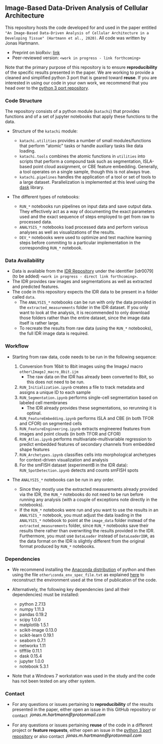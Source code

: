 ## Image-Based Data-Driven Analysis of Cellular Architecture

This repository hosts the code developed for and used in the paper entitled `"An Image-Based Data-Driven Analysis of Cellular Architecture in a Developing Tissue" (Hartmann et al., 2020)`.  All code was written by Jonas Hartmann.

- Preprint on bioRxiv: [link](https://www.biorxiv.org/content/10.1101/2020.02.10.941690v1)
- Peer-reviewed version: `<work in progress - link forthcoming>`

Note that the primary purpose of this repository is to ensure **reproducibility** of the specific results presented in the paper. We are working to provide a cleaned and simplified python 3 port that is geared toward **reuse**. If you are interested in using our code in your own work, we recommend that you head over to the [python 3 port repository](https://github.com/WhoIsJack/katachi).


### Code Structure

The repository consists of a python module (`katachi`) that provides functions and of a set of jupyter notebooks that apply these functions to the data.

- Structure of the `katachi` module:
	- `katachi.utilities` provides a number of small modules/functions that perform "atomic" tasks or handle auxiliary tasks like data loading.
	- `katachi.tools` combines the atomic functions in `utilities` into scripts that perform a compound task such as segmentation, ISLA-based point cloud assignment, or CBE feature embedding. Generally, a tool operates on a single sample, though this is not always true.
	- `katachi.pipelines` handles the application of a tool or set of tools to a large dataset. Parallelization is implemented at this level using the [dask](https://dask.org/) library.


- The different types of notebooks:
	- `RUN_*` notebooks run pipelines on input data and save output data. They effectively act as a way of documenting the exact parameters used and the exact sequence of steps employed to get from raw to processed data.
	- `ANALYSIS_*` notebooks load processed data and perform various analyses as well as visualizations of the results.
	- `DEV_*` notebooks were used to optimize and test machine learning steps before commiting to a particular implementation in the corresponding `RUN_*` notebook.


### Data Availability

- Data is available from the [IDR Repository](https://idr.openmicroscopy.org/) under the identifier [idr0079](to be added) `<work in progress - direct link forthcoming>`.
- The IDR provides raw images and segmentations as well as extracted and predicted features.
- The code in this repository expects the IDR data to be present in a folder called `data`.
	- The `ANALYSIS_*` notebooks can be run with only the data provided in the `extracted_measurements` folder in the IDR dataset. If you only want to look at the analysis, it is recommended to only download those folders rather than the entire dataset, since the image data itself is rather large.
	- To recreate the results from raw data (using the `RUN_*` notebooks), the full IDR image data is required.


### Workflow

- Starting from raw data, code needs to be run in the following sequence:
	1. Conversion from 16bit to 8bit images using the ImageJ macro `other\ImageJ_macro_8bit.ijm`
		- The raw data on the IDR has already been converted to 8bit, so this does not need to be run.
    2. `RUN_Initialization.ipynb` creates a file to track metadata and assigns a unique ID to each sample
    3. `RUN_Segmentation.ipynb` performs single-cell segmentation based on labeled cell membranes
    	- The IDR already provides these segmentations, so rerunning it is optinal.
	4. `RUN_FeatureEmbedding.ipynb` performs ISLA and CBE (in both TFOR and CFOR) on segmented cells
	5. `RUN_FeatureEngineering.ipynb` extracts engineered features from images and point clouds (in both TFOR and CFOR)
	6. `RUN_Atlas.ipynb` performs multivariate-multivariable regression to predict embedded features of secondary channels from embedded shape features
	7. `RUN_Archetypes.ipynb` classifies cells into morphological archetypes for context-driven visualization and analysis
	8. For the smFISH dataset (experimentB in the IDR data): `RUN_SpotDetection.ipynb` detects and counts smFISH spots


- The `ANALYSIS_*` notebooks can be run in any order.
	- Since they mostly use the extracted measurements already provided via the IDR, the `RUN_*` notebooks do not need to be run before running any analysis (with a couple of exceptions note directly in the notebooks).
	- If the `RUN_*` notebooks were run and you want to use the results in an `ANALYSIS_*` notebook, you must adjust the data loading in the `ANALYSIS_*` notebook to point at the `image_data` folder instead of the `extracted_measurements` folder, since `RUN_*` notebooks save their results there rather than overwriting the results provided in the IDR. Furthermore, you must use `DataLoader` instead of `DataLoaderIDR`, as the data format on the IDR is slightly different from the original format produced by `RUN_*` notebooks.


### Dependencies

- We recommend installing the [Anaconda distribution](https://www.anaconda.com/products/individual) of python and then using the file `other\conda_env_spec_file.txt` as explained [here](https://docs.conda.io/projects/conda/en/latest/user-guide/tasks/manage-environments.html#building-identical-conda-environments) to reconstruct the environment used at the time of publication of the code.


- Alternatively, the following key dependencies (and all their dependencies) must be installed:
	- python 2.7.13
	- numpy 1.11.3
	- pandas 0.19.2
	- scipy 1.0.0
	- matplotlib 1.5.1
	- scikit-image 0.13.0
	- scikit-learn 0.19.1
	- seaborn 0.7.1
	- networkx 1.11
	- tifffile 0.11.1
	- dask 0.15.4
	- jupyter 1.0.0
	- notebook 5.3.1


-  Note that a Windows 7 workstation was used in the study and the code has not been tested on any other system.


### Contact

- For any questions or issues pertaining to **reproducibility** of the results presented in the paper, either open an issue in this GitHub repository or contact ![email jh](other/email_JH.png)


- For any questions or issues pertaining **reuse** of the code in a different project or **feature requests**, either open an issue in the [python 3 port repository](https://github.com/WhoIsJack/katachi) or also contact ![email jh](other/email_JH.png)

